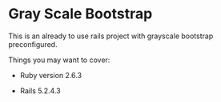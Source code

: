 # Gray Scale Bootstrap

This is an already to use rails project with grayscale bootstrap preconfigured.

Things you may want to cover:

* Ruby version 2.6.3

* Rails 5.2.4.3